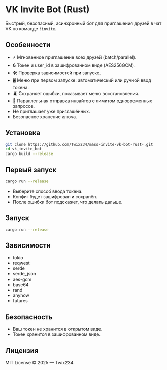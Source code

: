 # VK Invite Bot (Rust)

Быстрый, безопасный, асинхронный бот для приглашения друзей в чат VK по команде `!invite`.

## Особенности

- ⚡ Мгновенное приглашение всех друзей (batch/parallel).
- 🔒 Токен и user_id в зашифрованном виде (AES256GCM).
- 🛠️ Проверка зависимостей при запуске.
- 🖥️ Меню при первом запуске: автоматический или ручной ввод токена.
- 🪲 Сохраняет ошибки, показывает меню восстановления.
- 🚀 Параллельная отправка инвайтов с лимитом одновременных запросов.
- Не приглашает уже приглашённых.
- Безопасное хранение ключа.

## Установка

```sh
git clone https://github.com/Twix234/mass-invite-vk-bot-rust-.git
cd vk_invite_bot
cargo build --release
```

## Первый запуск

```sh
cargo run --release
```

- Выберите способ ввода токена.
- Конфиг будет зашифрован и сохранён.
- После ошибки бот подскажет, что делать дальше.

## Запуск

```sh
cargo run --release
```

## Зависимости

- tokio
- reqwest
- serde
- serde_json
- aes-gcm
- base64
- rand
- anyhow
- futures

## Безопасность

- Ваш токен не хранится в открытом виде.
- Токен хранится в зашифрованном виде.

## Лицензия
MIT License © 2025 — Twix234.
